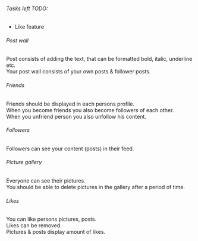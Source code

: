 ###### Tasks left TODO:

- Like feature

###### Post wall

Post consists of adding the text, that can be formatted bold, italic, underline etc.  
Your post wall consists of your own posts & follower posts.  

###### Friends

Friends should be displayed in each persons profile.    
When you become friends you also become followers of each other.  
When you unfriend person you also unfollow his content.  

###### Followers  

Followers can see your content (posts) in their feed.  
 
###### Picture gallery  
 
Everyone can see their pictures.  
You should be able to delete pictures in the gallery after a period of time.  

###### Likes

You can like persons pictures, posts.  
Likes can be removed.  
Pictures & posts display amount of likes.  

